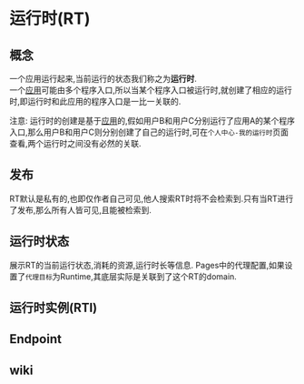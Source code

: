 # 运行时(RT)
## 概念
一个应用运行起来,当前运行的状态我们称之为**运行时**.  
一个[应用]()可能由多个程序入口,所以当某个程序入口被运行时,就创建了相应的运行时,即运行时和此应用的程序入口是一比一关联的.

注意:
运行时的创建是基于[应用]()的,假如用户B和用户C分别运行了应用A的某个程序入口,那么用户B和用户C则分别创建了自己的运行时,可在`个人中心-我的运行时`页面查看,两个运行时之间没有必然的关联.

## 发布
RT默认是私有的,也即仅作者自己可见,他人搜索RT时将不会检索到.只有当RT进行了发布,那么所有人皆可见,且能被检索到.
## 运行时状态
展示RT的当前运行状态,消耗的资源,运行时长等信息.
Pages中的代理配置,如果设置了`代理目标`为Runtime,其底层实际是关联到了这个RT的domain.
## 运行时实例(RTI)

## Endpoint

## wiki